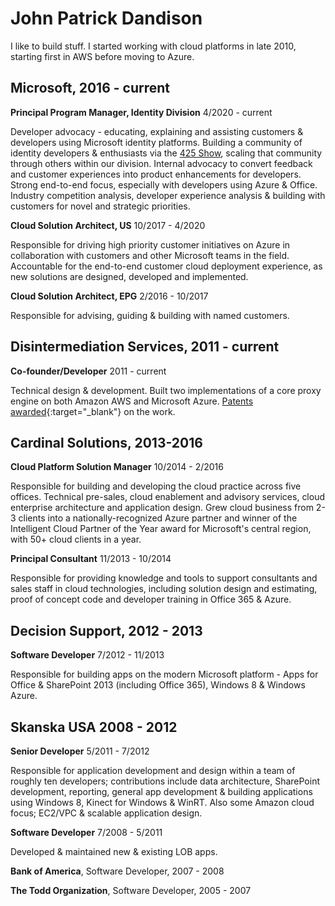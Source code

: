 # John Patrick Dandison

I like to build stuff. I started working with cloud platforms in late 2010, starting first in AWS before moving to Azure.

## Microsoft, 2016 - current

**Principal Program Manager, Identity Division** 4/2020 - current

Developer advocacy - educating, explaining and assisting customers & developers using Microsoft identity platforms. Building a community of identity developers & enthusiasts via the [425 Show](https://aka.ms/425show), scaling that community through others within our division. Internal advocacy to convert feedback and customer experiences into product enhancements for developers. Strong end-to-end focus, especially with developers using Azure & Office. Industry competition analysis, developer experience analysis & building with customers for novel and strategic  priorities.

**Cloud Solution Architect, US** 10/2017 - 4/2020

Responsible for driving high priority customer initiatives on Azure in collaboration with customers and other Microsoft teams in the field. Accountable for the end-to-end customer cloud deployment experience, as new solutions are designed, developed and implemented.

**Cloud Solution Architect, EPG** 2/2016 - 10/2017

Responsible for advising, guiding & building with named customers.

## Disintermediation Services, 2011 - current

**Co-founder/Developer** 2011 - current

Technical design & development. Built two implementations of a core proxy engine on both Amazon AWS and Microsoft Azure. [Patents awarded](https://pdfpiw.uspto.gov/.piw?Docid=9894019&idkey=NONE){:target="_blank"} on the work.

## Cardinal Solutions, 2013-2016

**Cloud Platform Solution Manager** 10/2014 - 2/2016

Responsible for building and developing the cloud practice across five offices. Technical pre-sales, cloud enablement and advisory services, cloud enterprise architecture and application design. Grew cloud business from 2-3 clients into a nationally-recognized Azure partner and winner of the Intelligent Cloud Partner of the Year award for Microsoft's central region, with 50+ cloud clients in a year.

**Principal Consultant** 11/2013 - 10/2014

Responsible for providing knowledge and tools to support consultants and sales staff in cloud technologies, including solution design and estimating, proof of concept code and developer training in Office 365 & Azure.

## Decision Support, 2012 - 2013

**Software Developer** 7/2012 - 11/2013

Responsible for building apps on the modern Microsoft platform - Apps for Office & SharePoint 2013 (including Office 365), Windows 8 & Windows Azure.

## Skanska USA 2008 - 2012

**Senior Developer** 5/2011 - 7/2012

Responsible for application development and design within a team of roughly ten developers; contributions include data architecture, SharePoint development, reporting, general app development & building applications using Windows 8, Kinect for Windows & WinRT. Also some Amazon cloud focus; EC2/VPC & scalable application design.

**Software Developer** 7/2008 - 5/2011

Developed & maintained new & existing LOB apps.

**Bank of America**, Software Developer, 2007 - 2008

**The Todd Organization**, Software Developer, 2005 - 2007
